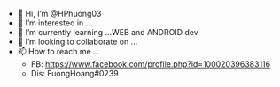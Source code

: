 - 👋 Hi, I’m @HPhuong03
- 👀 I’m interested in ...
- 🌱 I’m currently learning ...WEB and ANDROID dev
- 💞️ I’m looking to collaborate on ...
- 📫 How to reach me ...
  - FB: https://www.facebook.com/profile.php?id=100020396383116
  - Dis: FuongHoang#0239       
<!---
HPhuong03/HPhuong03 is a ✨ special ✨ repository because its `README.md` (this file) appears on your GitHub profile.
You can click the Preview link to take a look at your changes.
--->
